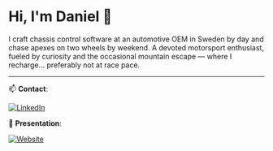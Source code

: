 # Hi, I'm Daniel 👋

I craft chassis control software at an automotive OEM in Sweden by day and chase apexes on two wheels by weekend. A devoted motorsport enthusiast, fueled by curiosity and the occasional mountain escape — where I recharge... preferably not at race pace.

---

📫 **Contact**: 
 
 [![LinkedIn](https://img.shields.io/badge/LinkedIn-Profile-blue?logo=linkedin)](https://linkedin.com/in/danielherslöf)

👔 **Presentation**: 

[![Website](https://img.shields.io/badge/Website-Visit-blue?logo=firefox)](https://yourwebsite.com)
